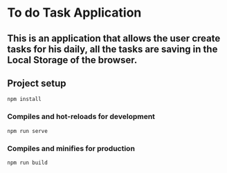 # To do Task Application

## This is an application that allows the user create tasks for his daily, all the tasks are saving in the Local Storage of the browser.

## Project setup
```
npm install
```

### Compiles and hot-reloads for development
```
npm run serve
```

### Compiles and minifies for production
```
npm run build
```
